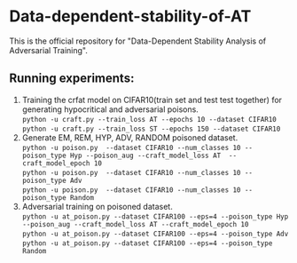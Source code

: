 # Data-dependent-stability-of-AT
This is the official repository for "Data-Dependent Stability Analysis of Adversarial Training".  
## Running experiments:  
1. Training the crfat model on CIFAR10(train set and test test together) for generating hypocritical and adversarial poisons.  
  ```python -u craft.py --train_loss AT --epochs 10 --dataset CIFAR10```  
  ```python -u craft.py --train_loss ST --epochs 150 --dataset CIFAR10```
2. Generate EM, REM, HYP, ADV, RANDOM poisoned dataset.  
  ```python -u poison.py  --dataset CIFAR10 --num_classes 10 --poison_type Hyp --poison_aug --craft_model_loss AT  --craft_model_epoch 10```    
  `python -u poison.py  --dataset CIFAR10 --num_classes 10 --poison_type Adv`  
  `python -u poison.py  --dataset CIFAR10 --num_classes 10 --poison_type Random`     
3. Adversarial training on poisoned dataset.    
  `python -u at_poison.py --dataset CIFAR100 --eps=4 --poison_type Hyp --poison_aug --craft_model_loss AT --craft_model_epoch 10`     
  `python -u at_poison.py --dataset CIFAR100 --eps=4 --poison_type Adv`    
  `python -u at_poison.py --dataset CIFAR100 --eps=4 --poison_type Random`      



